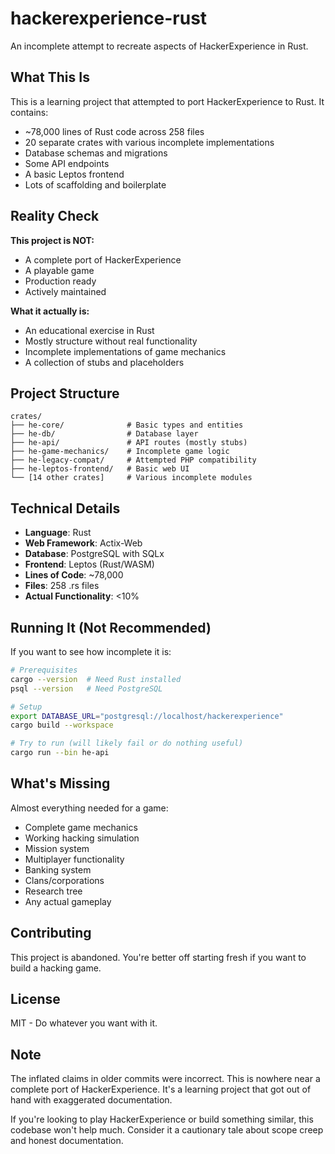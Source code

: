 # hackerexperience-rust

An incomplete attempt to recreate aspects of HackerExperience in Rust.

## What This Is

This is a learning project that attempted to port HackerExperience to Rust. It contains:

- ~78,000 lines of Rust code across 258 files
- 20 separate crates with various incomplete implementations
- Database schemas and migrations
- Some API endpoints
- A basic Leptos frontend
- Lots of scaffolding and boilerplate

## Reality Check

**This project is NOT:**
- A complete port of HackerExperience
- A playable game
- Production ready
- Actively maintained

**What it actually is:**
- An educational exercise in Rust
- Mostly structure without real functionality
- Incomplete implementations of game mechanics
- A collection of stubs and placeholders

## Project Structure

```
crates/
├── he-core/              # Basic types and entities
├── he-db/                # Database layer
├── he-api/               # API routes (mostly stubs)
├── he-game-mechanics/    # Incomplete game logic
├── he-legacy-compat/     # Attempted PHP compatibility
├── he-leptos-frontend/   # Basic web UI
└── [14 other crates]     # Various incomplete modules
```

## Technical Details

- **Language**: Rust
- **Web Framework**: Actix-Web
- **Database**: PostgreSQL with SQLx
- **Frontend**: Leptos (Rust/WASM)
- **Lines of Code**: ~78,000
- **Files**: 258 .rs files
- **Actual Functionality**: <10%

## Running It (Not Recommended)

If you want to see how incomplete it is:

```bash
# Prerequisites
cargo --version  # Need Rust installed
psql --version   # Need PostgreSQL

# Setup
export DATABASE_URL="postgresql://localhost/hackerexperience"
cargo build --workspace

# Try to run (will likely fail or do nothing useful)
cargo run --bin he-api
```

## What's Missing

Almost everything needed for a game:
- Complete game mechanics
- Working hacking simulation
- Mission system
- Multiplayer functionality
- Banking system
- Clans/corporations
- Research tree
- Any actual gameplay

## Contributing

This project is abandoned. You're better off starting fresh if you want to build a hacking game.

## License

MIT - Do whatever you want with it.

## Note

The inflated claims in older commits were incorrect. This is nowhere near a complete port of HackerExperience. It's a learning project that got out of hand with exaggerated documentation.

If you're looking to play HackerExperience or build something similar, this codebase won't help much. Consider it a cautionary tale about scope creep and honest documentation.